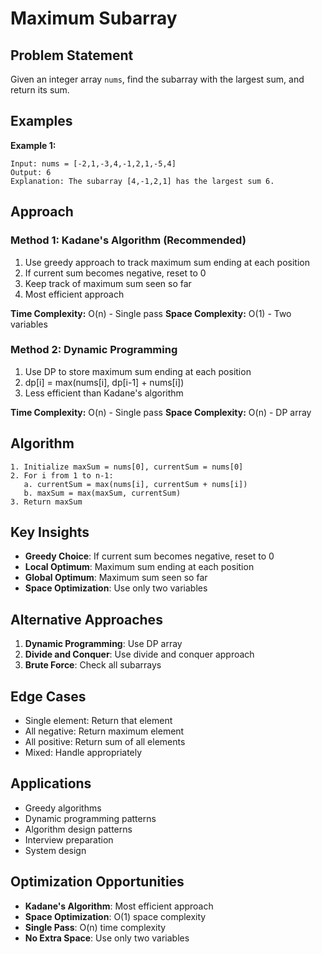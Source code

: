 # Maximum Subarray

## Problem Statement

Given an integer array `nums`, find the subarray with the largest sum, and return its sum.

## Examples

**Example 1:**
```
Input: nums = [-2,1,-3,4,-1,2,1,-5,4]
Output: 6
Explanation: The subarray [4,-1,2,1] has the largest sum 6.
```

## Approach

### Method 1: Kadane's Algorithm (Recommended)
1. Use greedy approach to track maximum sum ending at each position
2. If current sum becomes negative, reset to 0
3. Keep track of maximum sum seen so far
4. Most efficient approach

**Time Complexity:** O(n) - Single pass
**Space Complexity:** O(1) - Two variables

### Method 2: Dynamic Programming
1. Use DP to store maximum sum ending at each position
2. dp[i] = max(nums[i], dp[i-1] + nums[i])
3. Less efficient than Kadane's algorithm

**Time Complexity:** O(n) - Single pass
**Space Complexity:** O(n) - DP array

## Algorithm

```
1. Initialize maxSum = nums[0], currentSum = nums[0]
2. For i from 1 to n-1:
   a. currentSum = max(nums[i], currentSum + nums[i])
   b. maxSum = max(maxSum, currentSum)
3. Return maxSum
```

## Key Insights

- **Greedy Choice**: If current sum becomes negative, reset to 0
- **Local Optimum**: Maximum sum ending at each position
- **Global Optimum**: Maximum sum seen so far
- **Space Optimization**: Use only two variables

## Alternative Approaches

1. **Dynamic Programming**: Use DP array
2. **Divide and Conquer**: Use divide and conquer approach
3. **Brute Force**: Check all subarrays

## Edge Cases

- Single element: Return that element
- All negative: Return maximum element
- All positive: Return sum of all elements
- Mixed: Handle appropriately

## Applications

- Greedy algorithms
- Dynamic programming patterns
- Algorithm design patterns
- Interview preparation
- System design

## Optimization Opportunities

- **Kadane's Algorithm**: Most efficient approach
- **Space Optimization**: O(1) space complexity
- **Single Pass**: O(n) time complexity
- **No Extra Space**: Use only two variables
